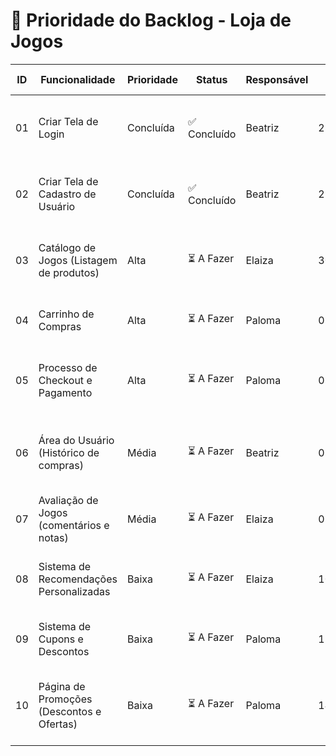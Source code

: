 # 📌 Prioridade do Backlog - Loja de Jogos

| ID  | Funcionalidade                            | Prioridade | Status     | Responsável | Data Prevista | Critérios de Aceitação |
|-----|--------------------------------------------|------------|------------|--------------|----------------|--------------------------|
| 01  | Criar Tela de Login                        | Concluída  | ✅ Concluído   | Beatriz      | 28/08/2025     | [✅] Validação de e-mail e senha;<br>[✅] Redirecionamento correto |
| 02  | Criar Tela de Cadastro de Usuário          | Concluída  | ✅ Concluído   | Beatriz      | 29/08/2025     | [✅] Cadastro de dados obrigatórios;<br>[ ] Validação no banco |
| 03  | Catálogo de Jogos (Listagem de produtos)   | Alta       | ⏳ A Fazer | Elaiza       | 30/08/2025     | [ ] Exibição de jogos;<br>[ ] Filtros de busca por categoria/preço |
| 04  | Carrinho de Compras                        | Alta       | ⏳ A Fazer | Paloma       | 02/09/2025     | [ ] Adicionar jogos ao carrinho;<br>[ ] Atualização de quantidades |
| 05  | Processo de Checkout e Pagamento           | Alta       | ⏳ A Fazer | Paloma       | 03/09/2025     | [ ] Integração com meios de pagamento;<br>[ ] Validação do pedido |
| 06  | Área do Usuário (Histórico de compras)     | Média      | ⏳ A Fazer | Beatriz      | 05/09/2025     | [ ] Visualização de compras anteriores;<br>[ ] Opção de rebaixar jogos já comprados |
| 07  | Avaliação de Jogos (comentários e notas)   | Média      | ⏳ A Fazer | Elaiza       | 07/09/2025     | [ ] Opção de avaliar jogos;<br>[ ] Exibir média das avaliações |
| 08  | Sistema de Recomendações Personalizadas    | Baixa      | ⏳ A Fazer | Elaiza       | 10/09/2025     | [ ] Sugestões baseadas em histórico;<br>[ ] Algoritmo de recomendação |
| 09  | Sistema de Cupons e Descontos              | Baixa      | ⏳ A Fazer | Paloma       | 12/09/2025     | [ ] Cadastrar e aplicar cupons;<br>[ ] Validação do cupom |
| 10  | Página de Promoções (Descontos e Ofertas)  | Baixa      | ⏳ A Fazer | Paloma       | 14/09/2025     | [ ] Exibição de jogos em promoção;<br>[ ] Aplicação automática de descontos |
